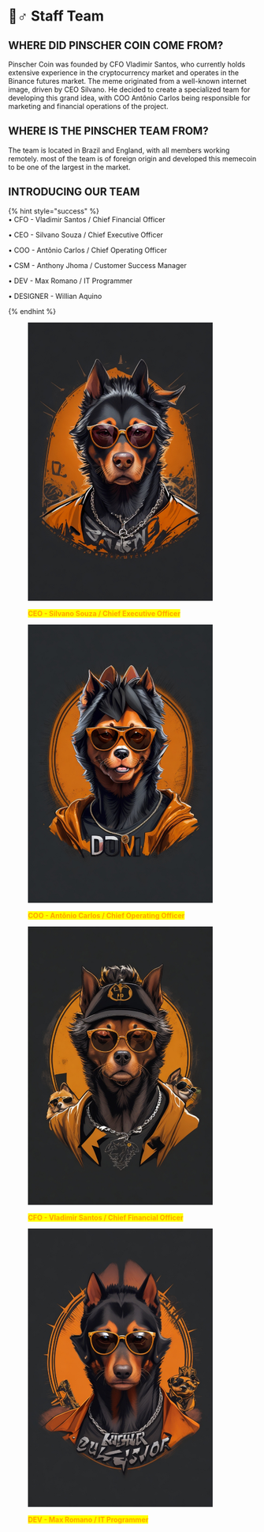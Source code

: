 # 👷♂ Staff Team

## WHERE DID PINSCHER COIN COME FROM?

Pinscher Coin was founded by CFO Vladimir Santos, who currently holds extensive experience in the cryptocurrency market and operates in the Binance futures market. The meme originated from a well-known internet image, driven by CEO Silvano. He decided to create a specialized team for developing this grand idea, with COO Antônio Carlos being responsible for marketing and financial operations of the project.

## WHERE IS THE PINSCHER TEAM FROM?

The team is located in Brazil and England, with all members working remotely. most of the team is of foreign origin and developed this memecoin to be one of the largest in the market.

## INTRODUCING OUR TEAM&#x20;

{% hint style="success" %}
\
• CFO - Vladimir Santos / Chief Financial Officer

• CEO - Silvano  Souza / Chief Executive Officer

• COO - Antônio Carlos / Chief Operating Officer

• CSM - Anthony Jhoma / Customer Success Manager

• DEV - Max Romano / IT Programmer

• DESIGNER - Willian Aquino


{% endhint %}

<figure><img src="../.gitbook/assets/Silvano (1).jpg" alt="" width="375"><figcaption><p> <mark style="color:orange;"><strong>CEO - Silvano  Souza / Chief Executive Officer</strong></mark></p></figcaption></figure>

<figure><img src="../.gitbook/assets/A.J (1).jpg" alt="" width="375"><figcaption><p> <mark style="color:orange;"><strong>COO - Antônio Carlos / Chief Operating Officer</strong></mark></p></figcaption></figure>

<figure><img src="../.gitbook/assets/Vicent (1).jpg" alt="" width="375"><figcaption><p><mark style="color:orange;"><strong>CFO - Vladimir Santos / Chief Financial Officer</strong></mark></p></figcaption></figure>

<figure><img src="../.gitbook/assets/Maxjr.jpg" alt="" width="375"><figcaption><p><mark style="color:orange;"><strong>DEV - Max Romano / IT Programmer</strong></mark></p></figcaption></figure>
